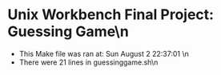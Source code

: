 # Unix Workbench Final Project: Guessing Game\n
* This Make file was ran at: Sun August 2 22:37:01 \n
* There were 21 lines in guessinggame.sh\n
